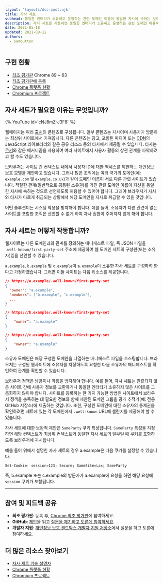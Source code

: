 ```yaml
---
layout: 'layouts/doc-post.njk'
title: 자사 세트
subhead: 동일한 엔터티가 소유하고 운영하는 관련 도메인 이름이 동일한 자사에 속하는 것으로 선언할 수 있습니다.
description: 자사 세트를 사용하면 동일한 엔터티가 소유하고 운영하는 관련 도메인 이름이 동일한 자사에 속하는 것으로 선언할 수 있습니다.
date: 2021-05-18
updated: 2021-08-12
authors:
  - samdutton
---
```


<!--lint disable no-smart-quotes-->

## 구현 현황

- [최초 평가판](https://web.dev/origin-trials/) Chrome 89 ~ 93
- [최초 평가판에 등록](/origintrials/#/view_trial/988540118207823873)
- [Chrome 플랫폼 현황](https://chromestatus.com/feature/5640066519007232)
- [Chromium 프로젝트](https://www.chromium.org/updates/first-party-sets)

## 자사 세트가 필요한 이유는 무엇입니까?

{% YouTube id='cNJ8mZ-J3F8' %}

웹페이지는 여러 [출처](/docs/privacy-sandbox/glossary#origin)의 콘텐츠로 구성됩니다. 일부 콘텐츠는 자사이며 사용자가 방문하는 최상위 사이트에서 가져옵니다. 다른 콘텐츠는 광고, 포함된 미디어 또는 [CDN](https://www.cloudflare.com/en-gb/learning/cdn/what-is-a-cdn/)의 JavaScript 라이브러리와 같은 공유 리소스 등의 타사에서 제공될 수 있습니다. 타사는 [쿠키](/docs/privacy-sandbox/glossary#origin)와 같은 메커니즘을 사용하여 여러 사이트에서 사용자 활동의 상관 관계를 파악하려고 할 수도 있습니다.

브라우저는 사이트 간 컨텍스트 내에서 사용자 ID에 대한 액세스를 제한하는 개인정보 보호 모델을 제안하고 있습니다. 그러나 많은 조직에는 여러 국가의 도메인(예: `example.com` 및 `example.co.uk`)과 같이 도메인 이름이 서로 다른 관련 사이트가 있습니다. 적절한 관계(일반적으로 공통된 소유권)를 가진 관련 도메인 이름이 자신을 동일한 자사에 속하는 것으로 선언하도록 허용할 수 있어야 합니다. 그래야 브라우저가 자사와 타사가 다르게 취급되는 상황에서 해당 도메인을 자사로 취급할 수 있을 것입니다.

어떤 솔루션이든 시스템 악용을 방지해야 합니다. 예를 들어, 소유자가 다른 관련이 없는 사이트를 포함한 조직은 선언할 수 없게 하여 자사 권한이 주어지지 않게 해야 합니다.

## 자사 세트는 어떻게 작동합니까?

웹사이트는 다른 도메인과의 관계를 정의하는 매니페스트 파일, 즉 JSON 파일을 `.well-known/first-party-set` 주소에 제공하여 웹 도메인 세트의 구성원(또는 소유자)임을 선언할 수 있습니다.

`a.example`, `b.example` 및 `c.example`이 `a.example`이 소유한 자사 세트를 구성하려 한다고 가정하겠습니다. 그러면 이들 사이트는 다음 리소스를 제공합니다.

```json
// https://a.example/.well-known/first-party-set
{
  "owner": "a.example",
  "members": ["b.example", "c.example"],
  ...
}

// https://b.example/.well-known/first-party-set
{
	"owner": "a.example"
}

// https://c.example/.well-known/first-party-set
{
	"owner": "a.example"
}
```

소유자 도메인은 해당 구성원 도메인을 나열하는 매니페스트 파일을 호스팅합니다. 브라우저는 구성원 웹사이트에 소유자를 지정하도록 요청한 다음 소유자의 매니페스트를 확인하여 관계를 확인할 수 있습니다.

브라우저 정책은 남용이나 악용을 방지해야 합니다. 예를 들어, 자사 세트는 관련되지 않은 사이트 간에 사용자 정보를 교환하거나 동일한 엔터티가 소유하지 않은 사이트를 그룹화하지 않아야 합니다. 사이트를 등록하는 한 가지 가능한 방법은 사이트에서 브라우저 정책을 충족하는 데 필요한 정보와 함께 제안된 도메인 그룹을 공개 추적기(예: 전용 GitHub 저장소)에 제출하는 것입니다. 또한, 구성원 도메인에 대한 소유자의 통제권을 확인하려면 세트에 있는 각 도메인에서 `.well-known` URL에 챌린지를 제공해야 할 수 있습니다.

자사 세트에 대한 보완적 제안은 `SameParty` 쿠키 특성입니다. `SameParty` 특성을 지정하면 해당 컨텍스트가 최상위 컨텍스트와 동일한 자사 세트의 일부일 때 쿠키를 포함하도록 브라우저에 지시합니다.

예를 들어 위에서 설명한 자사 세트의 경우 a.example은 다음 쿠키를 설정할 수 있습니다.

`Set-Cookie: session=123; Secure; SameSite=Lax; SameParty`

즉, b.example 또는 c.example의 방문자가 a.example에 요청을 하면 해당 요청에 `session` 쿠키가 포함됩니다.

---

## 참여 및 피드백 공유

- **최초 평가판**: 등록 후, [Chrome 최초 평가판](/origintrials/#/view_trial/988540118207823873)에 참여하세요.
- **GitHub**: [제안](https://github.com/privacycg/first-party-sets)을 읽고 [질문을 제기하고 토론에 참여하세요](https://github.com/privacycg/first-party-sets/issues).
- **개발자 지원**: [개인정보 보호 샌드박스 개발자 지원 저장소](https://github.com/GoogleChromeLabs/privacy-sandbox-dev-support)에서 질문을 하고 토론에 참여하세요.

## 더 많은 리소스 찾아보기

- [자사 세트 기술 설명자](https://github.com/privacycg/first-party-sets)
- [Chrome 플랫폼 현황](https://chromestatus.com/feature/5640066519007232)
- [Chromium 프로젝트](https://www.chromium.org/updates/first-party-sets)
